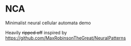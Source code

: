 # NCA
Minimalist neural cellular automata demo

Heavily ~~ripped off~~ inspired by https://github.com/MaxRobinsonTheGreat/NeuralPatterns
